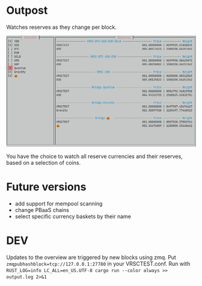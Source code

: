 # Outpost

Watches reserves as they change per block.

![](screenshot.png)

You have the choice to watch all reserve currencies and their reserves, based on a selection of coins.

# Future versions

- add support for mempool scanning
- change PBaaS chains
- select specific currency baskets by their name

# DEV

Updates to the overview are triggered by new blocks using zmq. Put `zmqpubhashblock=tcp://127.0.0.1:27780` in your VRSCTEST.conf.
Run with `RUST_LOG=info LC_ALL=en_US.UTF-8 cargo run --color always >> output.log 2>&1`

